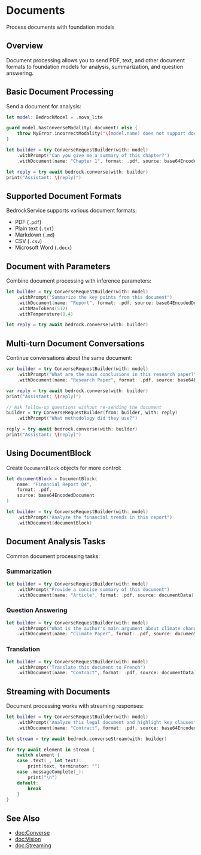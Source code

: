 # Documents

Process documents with foundation models

## Overview

Document processing allows you to send PDF, text, and other document formats to foundation models for analysis, summarization, and question answering.

## Basic Document Processing

Send a document for analysis:

```swift
let model: BedrockModel = .nova_lite

guard model.hasConverseModality(.document) else {
    throw MyError.incorrectModality("\(model.name) does not support documents")
}

let builder = try ConverseRequestBuilder(with: model)
    .withPrompt("Can you give me a summary of this chapter?")
    .withDocument(name: "Chapter 1", format: .pdf, source: base64EncodedDocument)

let reply = try await bedrock.converse(with: builder)
print("Assistant: \(reply)")
```

## Supported Document Formats

BedrockService supports various document formats:
- PDF (`.pdf`)
- Plain text (`.txt`)
- Markdown (`.md`)
- CSV (`.csv`)
- Microsoft Word (`.docx`)

## Document with Parameters

Combine document processing with inference parameters:

```swift
let builder = try ConverseRequestBuilder(with: model)
    .withPrompt("Summarize the key points from this document")
    .withDocument(name: "Report", format: .pdf, source: base64EncodedDocument)
    .withMaxTokens(512)
    .withTemperature(0.4)

let reply = try await bedrock.converse(with: builder)
```

## Multi-turn Document Conversations

Continue conversations about the same document:

```swift
var builder = try ConverseRequestBuilder(with: model)
    .withPrompt("What are the main conclusions in this research paper?")
    .withDocument(name: "Research Paper", format: .pdf, source: base64EncodedDocument)

var reply = try await bedrock.converse(with: builder)
print("Assistant: \(reply)")

// Ask follow-up questions without re-sending the document
builder = try ConverseRequestBuilder(from: builder, with: reply)
    .withPrompt("What methodology did they use?")

reply = try await bedrock.converse(with: builder)
print("Assistant: \(reply)")
```

## Using DocumentBlock

Create `DocumentBlock` objects for more control:

```swift
let documentBlock = DocumentBlock(
    name: "Financial Report Q4",
    format: .pdf,
    source: base64EncodedDocument
)

let builder = try ConverseRequestBuilder(with: model)
    .withPrompt("Analyze the financial trends in this report")
    .withDocument(documentBlock)
```

## Document Analysis Tasks

Common document processing tasks:

### Summarization
```swift
let builder = try ConverseRequestBuilder(with: model)
    .withPrompt("Provide a concise summary of this document")
    .withDocument(name: "Article", format: .pdf, source: documentData)
```

### Question Answering
```swift
let builder = try ConverseRequestBuilder(with: model)
    .withPrompt("What is the author's main argument about climate change?")
    .withDocument(name: "Climate Paper", format: .pdf, source: documentData)
```

### Translation
```swift
let builder = try ConverseRequestBuilder(with: model)
    .withPrompt("Translate this document to French")
    .withDocument(name: "Contract", format: .pdf, source: documentData)
```

## Streaming with Documents

Document processing works with streaming responses:

```swift
let builder = try ConverseRequestBuilder(with: model)
    .withPrompt("Analyze this legal document and highlight key clauses")
    .withDocument(name: "Contract", format: .pdf, source: base64EncodedDocument)

let stream = try await bedrock.converseStream(with: builder)

for try await element in stream {
    switch element {
    case .text(_, let text):
        print(text, terminator: "")
    case .messageComplete(_):
        print("\n")
    default:
        break
    }
}
```

## See Also

- <doc:Converse>
- <doc:Vision>
- <doc:Streaming>